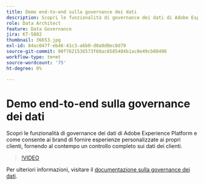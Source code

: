 ```yaml
---
title: Demo end-to-end sulla governance dei dati
description: Scopri le funzionalità di governance dei dati di Adobe Experience Platform e come consente ai brand di fornire esperienze personalizzate ai propri clienti, fornendo al contempo un controllo completo sui dati dei clienti.
role: Data Architect
feature: Data Governance
jira: KT-5802
thumbnail: 36653.jpg
exl-id: 84ac047f-eb46-41c3-a6b0-d0a9d0ec0d79
source-git-commit: 90f7621536573f60ac6585404b1ac0e49cb08496
workflow-type: tm+mt
source-wordcount: '75'
ht-degree: 8%

---
```


# Demo end-to-end sulla governance dei dati

Scopri le funzionalità di governance dei dati di Adobe Experience Platform e come consente ai brand di fornire esperienze personalizzate ai propri clienti, fornendo al contempo un controllo completo sui dati dei clienti.

>[!VIDEO](https://video.tv.adobe.com/v/36653?quality=12&learn=on)

Per ulteriori informazioni, visitare il [documentazione sulla governance dei dati](https://experienceleague.adobe.com/docs/experience-platform/data-governance/home.html?lang=it).
